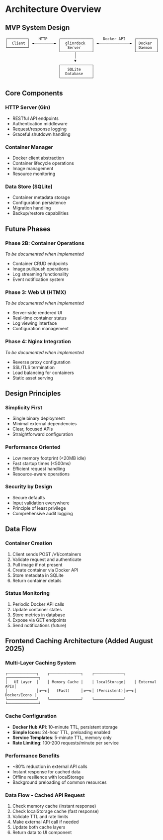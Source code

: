 # Architecture Overview

## MVP System Design

```
┌─────────┐    HTTP     ┌──────────────┐    Docker API    ┌─────────┐
│  Client │ ◄─────────► │  glinrdock   │ ◄──────────────► │ Docker  │
└─────────┘             │   Server     │                  │ Daemon  │
                        └──────┬───────┘                  └─────────┘
                               │
                               ▼
                        ┌──────────────┐
                        │   SQLite     │
                        │  Database    │
                        └──────────────┘
```

## Core Components

### HTTP Server (Gin)
- RESTful API endpoints
- Authentication middleware
- Request/response logging
- Graceful shutdown handling

### Container Manager
- Docker client abstraction  
- Container lifecycle operations
- Image management
- Resource monitoring

### Data Store (SQLite)
- Container metadata storage
- Configuration persistence
- Migration handling
- Backup/restore capabilities

## Future Phases

### Phase 2B: Container Operations
*To be documented when implemented*

- Container CRUD endpoints
- Image pull/push operations  
- Log streaming functionality
- Event notification system

### Phase 3: Web UI (HTMX)
*To be documented when implemented*

- Server-side rendered UI
- Real-time container status
- Log viewing interface
- Configuration management

### Phase 4: Nginx Integration  
*To be documented when implemented*

- Reverse proxy configuration
- SSL/TLS termination
- Load balancing for containers
- Static asset serving

## Design Principles

### Simplicity First
- Single binary deployment
- Minimal external dependencies
- Clear, focused APIs
- Straightforward configuration

### Performance Oriented
- Low memory footprint (<20MB idle)
- Fast startup times (<500ms)
- Efficient request handling
- Resource-aware operations

### Security by Design
- Secure defaults
- Input validation everywhere
- Principle of least privilege
- Comprehensive audit logging

## Data Flow

### Container Creation
1. Client sends POST /v1/containers
2. Validate request and authenticate
3. Pull image if not present
4. Create container via Docker API
5. Store metadata in SQLite
6. Return container details

### Status Monitoring
1. Periodic Docker API calls
2. Update container states
3. Store metrics in database
4. Expose via GET endpoints
5. Send notifications (future)

## Frontend Caching Architecture (Added August 2025)

### Multi-Layer Caching System
```
┌─────────────┐    ┌──────────────┐    ┌─────────────┐    ┌──────────────┐
│   UI Layer  │    │ Memory Cache │    │ localStorage│    │ External APIs│
│             │◄──►│   (Fast)     │◄──►│ (Persistent)│◄──►│ Docker/Icons │
└─────────────┘    └──────────────┘    └─────────────┘    └──────────────┘
```

### Cache Configuration
- **Docker Hub API**: 10-minute TTL, persistent storage
- **Simple Icons**: 24-hour TTL, preloading enabled
- **Service Templates**: 5-minute TTL, memory only
- **Rate Limiting**: 100-200 requests/minute per service

### Performance Benefits
- ~80% reduction in external API calls
- Instant response for cached data
- Offline resilience with localStorage
- Background preloading of common resources

### Data Flow - Cached API Request
1. Check memory cache (instant response)
2. Check localStorage cache (fast response)
3. Validate TTL and rate limits
4. Make external API call if needed
5. Update both cache layers
6. Return data to UI component